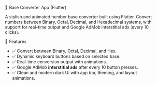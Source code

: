 🧮 Base Converter App (Flutter)

A stylish and animated number base converter built using Flutter. Convert numbers between Binary, Octal, Decimal, and Hexadecimal systems,
with support for real-time output and Google AdMob interstitial ads (every 10 clicks).

  📱 Features

- ✅ Convert between Binary, Octal, Decimal, and Hex.
- ✅ Dynamic keyboard buttons based on selected base.
- ✅ Real-time conversion output with animations.
- ✅ Google AdMob **interstitial ads** after every 10 button presses.
- ✅ Clean and modern dark UI with app bar, theming, and layout animations.
